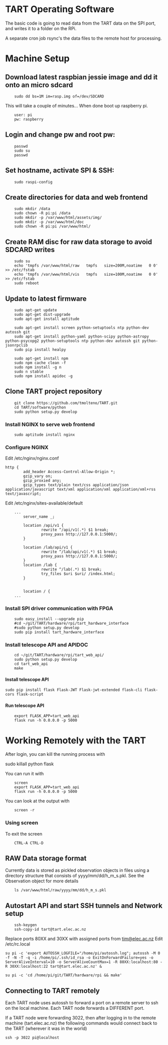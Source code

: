 # TART Operating Software

The basic code is going to read data from the TART data on the SPI port,
and writes it to a folder on the RPi.

A separate cron job rsync's the data files to the remote host for processing.


# Machine Setup

## Download latest raspbian jessie image and dd it onto an micro sdcard
```
    sudo dd bs=1M im=rasp.img of=/dev/SDCARD
```
This will take a couple of minutes...
When done boot up raspberry pi.
```
    user: pi
    pw: raspberry
```
## Login and change pw and root pw:
```
    passwd
    sudo su
    passwd
```
## Set hostname, activate SPI & SSH:
```
    sudo raspi-config
```
## Create directories for data and web frontend
```
    sudo mkdir /data
    sudo chown -R pi:pi /data
    sudo mkdir -p /var/www/html/assets/img/
    sudo mkdir -p /var/www/html/doc
    sudo chown -R pi:pi /var/www/html/
```
## Create RAM disc for raw data storage to avoid SDCARD writes
```
    sudo su
    echo 'tmpfs	/var/www/html/raw	tmpfs	size=200M,noatime	0 0' >> /etc/fstab
    echo 'tmpfs	/var/www/html/vis	tmpfs	size=100M,noatime	0 0' >> /etc/fstab
    sudo reboot
```

## Update to latest firmware
```
    sudo apt-get update
    sudo apt-get dist-upgrade
    sudo apt-get install aptitude

    sudo apt-get install screen python-setuptools ntp python-dev autossh git
    sudo apt-get install python-yaml python-scipy python-astropy python-psycopg2 python-setuptools ntp python-dev autossh git python-jsonrpclib
    sudo pip install healpy

    sudo apt-get install npm 
    sudo npm cache clean -f
    sudo npm install -g n
    sudo n stable
    sudo npm install apidoc -g
```

## Clone TART project repository
```
    git clone https://github.com/tmolteno/TART.git
    cd TART/software/python
    sudo python setup.py develop
```

### Install NGINX to serve web frontend
```
    sudo aptitude install nginx
```

### Configure NGINX
Edit /etc/nginx/nginx.conf
```
http {
        add_header Access-Control-Allow-Origin *;
        gzip_vary on;
        gzip_proxied any;
        gzip_types text/plain text/css application/json application/javascript text/xml application/xml application/xml+rss text/javascript;

```
Edit /etc/nginx/sites-available/default
```
	...
        server_name _;

        location /api/v1 {
                rewrite ^/api/v1(.*) $1 break;
                proxy_pass http://127.0.0.1:5000/;
        }

        location /lab/api/v1 {
                rewrite ^/lab/api/v1(.*) $1 break;
                proxy_pass http://127.0.0.1:5000/;
        }
        location /lab {
                rewrite ^/lab(.*) $1 break;
                try_files $uri $uri/ /index.html;
        }


        location / {
	...
```

### Install SPI driver communication with FPGA
```
    sudo easy_install --upgrade pip
    #cd ~/git/TART/hardware/rpi/tart_hardware_interface
    #sudo python setup.py develop
    sudo pip install tart_hardware_interface
```

### Install telescope API and APIDOC
```
    cd ~/git/TART/hardware/rpi/tart_web_api/
    sudo python setup.py develop
    cd tart_web_api
    make
```

#### Install telescope API
```
sudo pip install flask Flask-JWT Flask-jwt-extended flask-cli flask-cors flask-script
```

#### Run telescope API
```
    export FLASK_APP=tart_web_api
    flask run -h 0.0.0.0 -p 5000
```



# Working Remotely with the TART

After login, you can kill the running process with

sudo killall python flask

You can run it with
```
    screen
    export FLASK_APP=tart_web_api
    flask run -h 0.0.0.0 -p 5000
```
You can look at the output with
```
    screen -r
```
### Using screen

To exit the screen
```
    CTRL-A CTRL-D
```


## RAW Data storage format
Currently data is stored as pickled observation objects in files using a directory structure that
consists of yyyy/mm/dd/h_m_s.pkl. See the Observation object for more details

```
    ls /var/www/html/raw/yyyy/mm/dd/h_m_s.pkl
```


## Autostart API and start SSH tunnels and Network setup
```
    ssh-keygen
    ssh-copy-id tart@tart.elec.ac.nz
```

Replace ports 80XX and 30XX with assigned ports from tim@elec.ac.nz
Edit /etc/rc.local

```
su pi -c 'export AUTOSSH_LOGFILE="/home/pi/autossh.log"; autossh -M 0 -f -N -T -q -i /home/pi/.ssh/id_rsa -o ExitOnForwardFailure=yes -o ServerAliveInterval=10 -o ServerAliveCountMax=1 -R 80XX:localhost:80 -R 30XX:localhost:22 tart@tart.elec.ac.nz' &

su pi -c 'cd /home/pi/git/TART/hardware/rpi && make'
```

## Connecting to TART remotely

Each TART node uses autossh to forward a port on a remote server to ssh on the local machine.
Each TART node forwards a DIFFERENT port.

If a TART node were forwarding 3022, then after logging in to the remote machine (tart.elec.ac.nz)
the following commands would connect back to the TART (wherever it was in the world)
```
ssh -p 3022 pi@localhost
```

